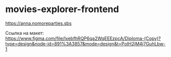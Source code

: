 
# movies-explorer-frontend

https://anna.nomoreparties.sbs

Ссылка на макет:
https://www.figma.com/file/IxebfhRQP6qa2WqEEEzpcA/Diploma-(Copy)?type=design&node-id=891%3A3857&mode=design&t=PoIH2jM4j7GuhLbw-1

